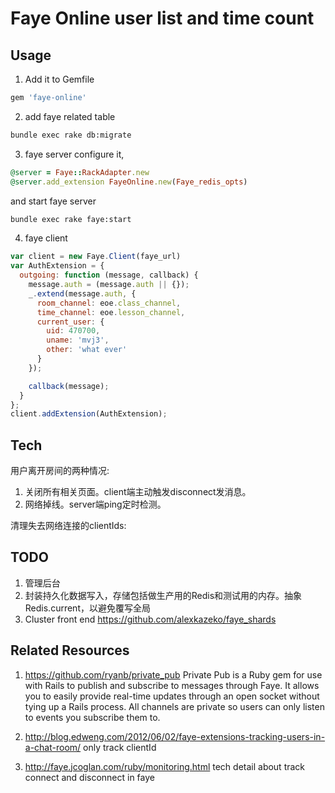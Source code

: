 Faye Online user list and time count
===========================================

Usage
-------------------------------------------
1.  Add it to Gemfile
```ruby
gem 'faye-online'
```

2. add faye related table
```zsh
bundle exec rake db:migrate
```

3.  faye server
configure it,
```ruby
@server = Faye::RackAdapter.new
@server.add_extension FayeOnline.new(Faye_redis_opts)
```
and start faye server
```zsh
bundle exec rake faye:start
```

4.  faye client
```javascript
var client = new Faye.Client(faye_url)
var AuthExtension = {
  outgoing: function (message, callback) {
    message.auth = (message.auth || {});
    _.extend(message.auth, {
      room_channel: eoe.class_channel,
      time_channel: eoe.lesson_channel,
      current_user: {
        uid: 470700,
        uname: 'mvj3',
        other: 'what ever'
      }
    });

    callback(message);
  }
};
client.addExtension(AuthExtension);
```

Tech
-------------------------------------------
用户离开房间的两种情况:

1. 关闭所有相关页面。client端主动触发disconnect发消息。
2. 网络掉线。server端ping定时检测。


清理失去网络连接的clientIds:

TODO
-------------------------------------------
1. 管理后台
2. 封装持久化数据写入，存储包括做生产用的Redis和测试用的内存。抽象Redis.current，以避免覆写全局
3. Cluster front end https://github.com/alexkazeko/faye_shards


Related Resources
-------------------------------------------
1. https://github.com/ryanb/private_pub Private Pub is a Ruby gem for use with Rails to publish and subscribe to messages through Faye. It allows you to easily provide real-time updates through an open socket without tying up a Rails process. All channels are private so users can only listen to events you subscribe them to.

2. http://blog.edweng.com/2012/06/02/faye-extensions-tracking-users-in-a-chat-room/ only track clientId

3. http://faye.jcoglan.com/ruby/monitoring.html  tech detail about track connect and disconnect in faye
